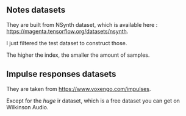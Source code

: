 ## Notes datasets

They are built from NSynth dataset, which is available here : https://magenta.tensorflow.org/datasets/nsynth.

I just filtered the test dataset to construct those.

The higher the index, the smaller the amount of samples.

## Impulse responses datasets

They are taken from https://www.voxengo.com/impulses.

Except for the *huge* ir dataset, which is a free dataset you can get on Wilkinson Audio.
